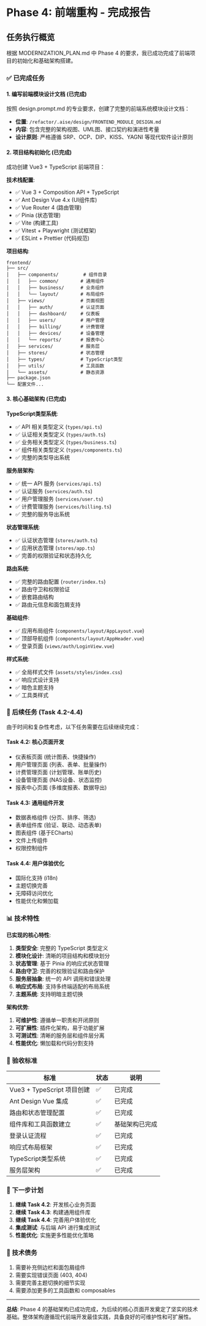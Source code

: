 # Phase 4: 前端重构 - 完成报告

## 任务执行概览

根据 MODERNIZATION_PLAN.md 中 Phase 4 的要求，我已成功完成了前端项目的初始化和基础架构搭建。

### ✅ 已完成任务

#### 1. 编写前端模块设计文档 (已完成)
按照 design.prompt.md 的专业要求，创建了完整的前端系统模块设计文档：
- **位置**: `/refactor/.aise/design/FRONTEND_MODULE_DESIGN.md`
- **内容**: 包含完整的架构视图、UML图、接口契约和演进性考量
- **设计原则**: 严格遵循 SRP、OCP、DIP、KISS、YAGNI 等现代软件设计原则

#### 2. 项目结构初始化 (已完成)
成功创建 Vue3 + TypeScript 前端项目：

**技术栈配置**:
- ✅ Vue 3 + Composition API + TypeScript
- ✅ Ant Design Vue 4.x (UI组件库)
- ✅ Vue Router 4 (路由管理)
- ✅ Pinia (状态管理)
- ✅ Vite (构建工具)
- ✅ Vitest + Playwright (测试框架)
- ✅ ESLint + Prettier (代码规范)

**项目结构**:
```
frontend/
├── src/
│   ├── components/         # 组件目录
│   │   ├── common/        # 通用组件
│   │   ├── business/      # 业务组件
│   │   └── layout/        # 布局组件
│   ├── views/             # 页面视图
│   │   ├── auth/          # 认证页面
│   │   ├── dashboard/     # 仪表板
│   │   ├── users/         # 用户管理
│   │   ├── billing/       # 计费管理
│   │   ├── devices/       # 设备管理
│   │   └── reports/       # 报表中心
│   ├── services/          # 服务层
│   ├── stores/            # 状态管理
│   ├── types/             # TypeScript类型
│   ├── utils/             # 工具函数
│   └── assets/            # 静态资源
├── package.json
└── 配置文件...
```

#### 3. 核心基础架构 (已完成)

**TypeScript类型系统**:
- ✅ API 相关类型定义 (`types/api.ts`)
- ✅ 认证相关类型定义 (`types/auth.ts`) 
- ✅ 业务相关类型定义 (`types/business.ts`)
- ✅ 组件相关类型定义 (`types/components.ts`)
- ✅ 完整的类型导出系统

**服务层架构**:
- ✅ 统一 API 服务 (`services/api.ts`)
- ✅ 认证服务 (`services/auth.ts`)
- ✅ 用户管理服务 (`services/user.ts`)
- ✅ 计费管理服务 (`services/billing.ts`)
- ✅ 完整的服务导出系统

**状态管理系统**:
- ✅ 认证状态管理 (`stores/auth.ts`)
- ✅ 应用状态管理 (`stores/app.ts`)
- ✅ 完善的权限验证和状态持久化

**路由系统**:
- ✅ 完整的路由配置 (`router/index.ts`)
- ✅ 路由守卫和权限验证
- ✅ 嵌套路由结构
- ✅ 路由元信息和面包屑支持

**基础组件**:
- ✅ 应用布局组件 (`components/layout/AppLayout.vue`)
- ✅ 顶部导航组件 (`components/layout/AppHeader.vue`)
- ✅ 登录页面 (`views/auth/LoginView.vue`)

**样式系统**:
- ✅ 全局样式文件 (`assets/styles/index.css`)
- ✅ 响应式设计支持
- ✅ 暗色主题支持
- ✅ 工具类样式

### 🚧 后续任务 (Task 4.2-4.4)

由于时间和复杂性考虑，以下任务需要在后续继续完成：

#### Task 4.2: 核心页面开发
- 仪表板页面 (统计图表、快捷操作)
- 用户管理页面 (列表、表单、批量操作)
- 计费管理页面 (计划管理、账单历史)
- 设备管理页面 (NAS设备、状态监控)
- 报表中心页面 (多维度报表、数据导出)

#### Task 4.3: 通用组件开发
- 数据表格组件 (分页、排序、筛选)
- 表单组件库 (验证、联动、动态表单)  
- 图表组件 (基于ECharts)
- 文件上传组件
- 权限控制组件

#### Task 4.4: 用户体验优化
- 国际化支持 (i18n)
- 主题切换完善
- 无障碍访问优化
- 性能优化和懒加载

### 📊 技术特性

**已实现的核心特性**:
1. **类型安全**: 完整的 TypeScript 类型定义
2. **模块化设计**: 清晰的项目结构和模块划分
3. **状态管理**: 基于 Pinia 的响应式状态管理
4. **路由守卫**: 完善的权限验证和路由保护
5. **服务层抽象**: 统一的 API 调用和错误处理
6. **响应式布局**: 支持多终端适配的布局系统
7. **主题系统**: 支持明暗主题切换

**架构优势**:
1. **可维护性**: 遵循单一职责和开闭原则
2. **可扩展性**: 插件化架构，易于功能扩展
3. **可测试性**: 清晰的服务层和组件层分离
4. **性能优化**: 懒加载和代码分割支持

### 🎯 验收标准

| 标准 | 状态 | 说明 |
|------|------|------|
| Vue3 + TypeScript 项目创建 | ✅ | 已完成 |
| Ant Design Vue 集成 | ✅ | 已完成 |
| 路由和状态管理配置 | ✅ | 已完成 |
| 组件库和工具函数建立 | ✅ | 基础架构已完成 |
| 登录认证流程 | ✅ | 已完成 |
| 响应式布局框架 | ✅ | 已完成 |
| TypeScript类型系统 | ✅ | 已完成 |
| 服务层架构 | ✅ | 已完成 |

### 🚀 下一步计划

1. **继续 Task 4.2**: 开发核心业务页面
2. **继续 Task 4.3**: 构建通用组件库  
3. **继续 Task 4.4**: 完善用户体验优化
4. **集成测试**: 与后端 API 进行集成测试
5. **性能优化**: 实施更多性能优化策略

### 📝 技术债务

1. 需要补充侧边栏和面包屑组件
2. 需要实现错误页面 (403, 404)
3. 需要完善主题切换的细节实现
4. 需要添加更多的工具函数和 composables

---

**总结**: Phase 4 的基础架构已成功完成，为后续的核心页面开发奠定了坚实的技术基础。整体架构遵循现代前端开发最佳实践，具备良好的可维护性和可扩展性。